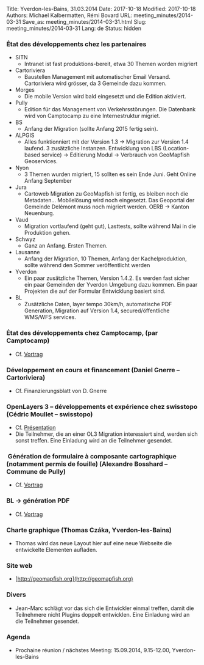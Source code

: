 Title: Yverdon-les-Bains, 31.03.2014
Date: 2017-10-18
Modified: 2017-10-18
Authors: Michael Kalbermatten, Rémi Bovard
URL: meeting_minutes/2014-03-31
Save_as: meeting_minutes/2014-03-31.html
Slug: meeting_minutes/2014-03-31
Lang: de
Status: hidden

### État des développements chez les partenaires

* SITN
    * Intranet ist fast produktions-bereit, etwa 30 Themen worden migriert
* Cartoriviera
    * Baustellen Management mit automatischer Email Versand. Cartoriviera wird grösser, da 3 Gemeinde dazu kommen.
* Morges
    * Die mobile Version wird bald eingesetzt und die Edition aktiviert.
* Pully
    * Edition für das Management von Verkehrsstörungen. Die Datenbank wird von Camptocamp zu eine Internestruktur migriet.
* BS
    * Anfang der Migration (sollte Anfang 2015 fertig sein).
* ALPGIS
    * Alles funktionniert mit der Version 1.3 -> Migration zur Version 1.4 laufend. 3 zusätzliche Instanzen. Entwicklung von LBS (Location-based service) -> Editierung Modul -> Verbrauch von GeoMapfish Geoservices.
* Nyon
    * 3 Themen wurden migriert, 15 sollten es sein Ende Juni. Geht Online Anfang September
* Jura
    * Cartoweb Migration zu GeoMapfish ist fertig, es bleiben noch die Metadaten... Mobilelösung wird noch eingesetzt. Das Geoportal der Gemeinde Delémont muss noch migriert werden. OERB -> Kanton Neuenburg.
* Vaud
    * Migration vortlaufend (geht gut), Lasttests, sollte während Mai in die Produktion gehen.
* Schwyz
    * Ganz an Anfang. Ersten Themen.
* Lausanne
    * Anfang der Migration, 10 Themen, Anfang der Kachelproduktion, sollte während den Sommer veröffentlicht werden
* Yverdon
    * Ein paar zusätzliche Themen, Version 1.4.2. Es werden fast sicher ein paar Gemeinden der Yverdon Umgebung dazu kommen. Ein paar Projekten die auf der Formular Entwicklung basiert sind.
* BL
    * Zusätzliche Daten, layer tempo 30km/h, automatische PDF Generation, Migration auf Version 1.4, secured/öffentliche WMS/WFS services.

### État des développements chez Camptocamp, (par Camptocamp)

* Cf. [Vortrag](https://drive.google.com/file/d/0B2k63aoZqSdVaU84YUlwUjZnYjg/edit?usp=sharing)

### Développement en cours et financement (Daniel Gnerre – Cartoriviera)

* Cf. Finanzierungsblatt von D. Gnerre

### OpenLayers 3 – développements et expérience chez swisstopo (Cédric Moullet – swisstopo)

* Cf. [Présentation](https://drive.google.com/file/d/0B2k63aoZqSdVQnNFVEtBRndBRFU/edit?usp=sharing)
* Die Teilnehmer, die an einer OL3 Migration interessiert sind, werden sich sonst treffen. Eine Einladung wird an die Teilnehmer gesendet.

###  Génération de formulaire à composante cartographique (notamment permis de fouille) (Alexandre Bosshard – Commune de Pully)

* Cf. [Vortrag](https://drive.google.com/file/d/0B2k63aoZqSdVMmpQSmRyWkJla2M/edit?usp=sharing)

### BL -> génération PDF

* Cf. [Vortrag](https://drive.google.com/file/d/0B2k63aoZqSdVWGhfZkgzWEcySm8/edit?usp=sharing)

### Charte graphique (Thomas Czáka, Yverdon-les-Bains)

* Thomas wird das neue Layout hier auf eine neue Webseite die entwickelte Elementen aufladen.

### Site web

* [http://geomapfish.org](http://geomapfish.org)

### Divers

* Jean-Marc schlägt vor das sich die Entwickler einmal treffen, damit die Teilnehmere nicht Plugins doppelt entwicklen. Eine Einladung wird an die Teilnehmer gesendet.

### Agenda

* Prochaine réunion / nächstes Meeting: 15.09.2014, 9.15-12.00, Yverdon-les-Bains
